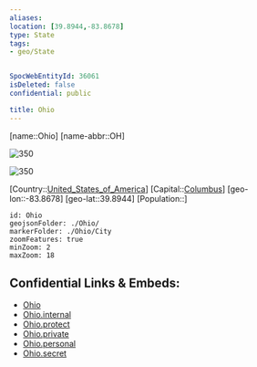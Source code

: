 ```yaml
---
aliases: 
location: [39.8944,-83.8678]
type: State
tags:
- geo/State


SpocWebEntityId: 36061
isDeleted: false
confidential: public

title: Ohio
---
```

[name::Ohio]
[name-abbr::OH]

![350](geo/Continent/North-America/United_States_of_America/Ohio/Flag_of_Ohio.svg)

![350](geo/Continent/North-America/United_States_of_America/Ohio/Seal_of_Ohio.svg)


[Country::[United_States_of_America](geo/Continent/North-America/United_States_of_America.md)]
[Capital::[Columbus](geo/Continent/North-America/United_States_of_America/Ohio/City/Columbus.md)]
[geo-lon::-83.8678]
[geo-lat::39.8944]
[Population::]



```leaflet
id: Ohio
geojsonFolder: ./Ohio/
markerFolder: ./Ohio/City
zoomFeatures: true 
minZoom: 2 
maxZoom: 18
```


## Confidential Links & Embeds: 
- [Ohio](../../../../../_public/geo/Continent/North-America/United_States_of_America/Ohio.md) 
- [Ohio.internal](../../../../../_internal/geo/Continent/North-America/United_States_of_America/Ohio.internal.md) 
- [Ohio.protect](../../../../../_protect/geo/Continent/North-America/United_States_of_America/Ohio.protect.md) 
- [Ohio.private](../../../../../_private/geo/Continent/North-America/United_States_of_America/Ohio.private.md) 
- [Ohio.personal](../../../../../_personal/geo/Continent/North-America/United_States_of_America/Ohio.personal.md) 
- [Ohio.secret](../../../../../_secret/geo/Continent/North-America/United_States_of_America/Ohio.secret.md) 

